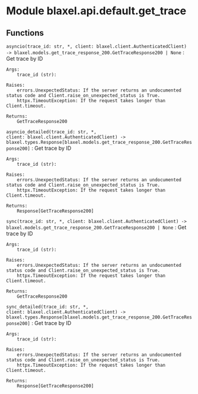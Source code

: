 Module blaxel.api.default.get_trace
===================================

Functions
---------

`asyncio(trace_id: str, *, client: blaxel.client.AuthenticatedClient) ‑> blaxel.models.get_trace_response_200.GetTraceResponse200 | None`
:   Get trace by ID
    
    Args:
        trace_id (str):
    
    Raises:
        errors.UnexpectedStatus: If the server returns an undocumented status code and Client.raise_on_unexpected_status is True.
        httpx.TimeoutException: If the request takes longer than Client.timeout.
    
    Returns:
        GetTraceResponse200

`asyncio_detailed(trace_id: str, *, client: blaxel.client.AuthenticatedClient) ‑> blaxel.types.Response[blaxel.models.get_trace_response_200.GetTraceResponse200]`
:   Get trace by ID
    
    Args:
        trace_id (str):
    
    Raises:
        errors.UnexpectedStatus: If the server returns an undocumented status code and Client.raise_on_unexpected_status is True.
        httpx.TimeoutException: If the request takes longer than Client.timeout.
    
    Returns:
        Response[GetTraceResponse200]

`sync(trace_id: str, *, client: blaxel.client.AuthenticatedClient) ‑> blaxel.models.get_trace_response_200.GetTraceResponse200 | None`
:   Get trace by ID
    
    Args:
        trace_id (str):
    
    Raises:
        errors.UnexpectedStatus: If the server returns an undocumented status code and Client.raise_on_unexpected_status is True.
        httpx.TimeoutException: If the request takes longer than Client.timeout.
    
    Returns:
        GetTraceResponse200

`sync_detailed(trace_id: str, *, client: blaxel.client.AuthenticatedClient) ‑> blaxel.types.Response[blaxel.models.get_trace_response_200.GetTraceResponse200]`
:   Get trace by ID
    
    Args:
        trace_id (str):
    
    Raises:
        errors.UnexpectedStatus: If the server returns an undocumented status code and Client.raise_on_unexpected_status is True.
        httpx.TimeoutException: If the request takes longer than Client.timeout.
    
    Returns:
        Response[GetTraceResponse200]